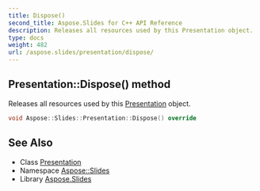 ```yaml
---
title: Dispose()
second_title: Aspose.Slides for C++ API Reference
description: Releases all resources used by this Presentation object.
type: docs
weight: 482
url: /aspose.slides/presentation/dispose/
---
```

## Presentation::Dispose() method


Releases all resources used by this [Presentation](../) object.

```cpp
void Aspose::Slides::Presentation::Dispose() override
```

## See Also

* Class [Presentation](../)
* Namespace [Aspose::Slides](../../)
* Library [Aspose.Slides](../../../)